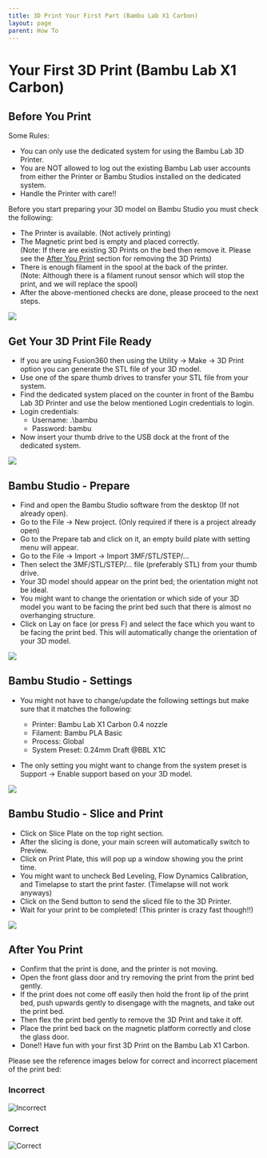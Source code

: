 ```yaml
---
title: 3D Print Your First Part (Bambu Lab X1 Carbon)
layout: page
parent: How To
---
```


# Your First 3D Print (Bambu Lab X1 Carbon)

## Before You Print

Some Rules:
- You can only use the dedicated system for using the Bambu Lab 3D Printer.
- You are NOT allowed to log out the existing Bambu Lab user accounts from either the Printer or Bambu Studios installed on the dedicated system.
- Handle the Printer with care!!

Before you start preparing your 3D model on Bambu Studio you must check the following:
  - The Printer is available. (Not actively printing)
  - The Magnetic print bed is empty and placed correctly. <br />
  (Note: If there are existing 3D Prints on the bed then remove it. Please see the [After You Print](#after-you-print) section for removing the 3D Prints)
  - There is enough filament in the spool at the back of the printer. <br />
  (Note: Although there is a filament runout sensor which will stop the print, and we will replace the spool)
- After the above-mentioned checks are done, please proceed to the next steps.

![](/assets/images/Bambu_lab/Bambu_lab_x1_carbon.png)

## Get Your 3D Print File Ready

- If you are using Fusion360 then using the Utility -> Make -> 3D Print option you can generate the STL file of your 3D model.
- Use one of the spare thumb drives to transfer your STL file from your system.
- Find the dedicated system placed on the counter in front of the Bambu Lab 3D Printer and use the below mentioned Login credentials to login.
- Login credentials: 
  - Username: .\bambu 
  - Password: bambu
- Now insert your thumb drive to the USB dock at the front of the dedicated system.

![](/assets/images/Bambu_lab/Dedicated_system.png)

## Bambu Studio - Prepare

- Find and open the Bambu Studio software from the desktop (If not already open).
- Go to the File -> New project. (Only required if there is a project already open)
- Go to the Prepare tab and click on it, an empty build plate with setting menu will appear. 
- Go to the File -> Import -> Import 3MF/STL/STEP/...
- Then select the 3MF/STL/STEP/... file (preferably STL) from your thumb drive.
- Your 3D model should appear on the print bed; the orientation might not be ideal.
- You might want to change the orientation or which side of your 3D model you want to be facing the print bed such that there is almost no overhanging structure.
- Click on Lay on face (or press F) and select the face which you want to be facing the print bed. This will automatically change the orientation of your 3D model.

![](/assets/images/Bambu_lab/Bambu_Studios_Tutorial-Prepare.gif)

## Bambu Studio - Settings

- You might not have to change/update the following settings but make sure that it matches the following:

  - Printer: Bambu Lab X1 Carbon 0.4 nozzle
  - Filament: Bambu PLA Basic
  - Process: Global
  - System Preset: 0.24mm Draft @BBL X1C

- The only setting you might want to change from the system preset is Support -> Enable support based on your 3D model.

![](/assets/images/Bambu_lab/Bambu_Studios_Tutorial-Settings.gif)

## Bambu Studio - Slice and Print

- Click on Slice Plate on the top right section.
- After the slicing is done, your main screen will automatically switch to Preview.
- Click on Print Plate, this will pop up a window showing you the print time.
- You might want to uncheck Bed Leveling, Flow Dynamics Calibration, and Timelapse to start the print faster. (Timelapse will not work anyways)
- Click on the Send button to send the sliced file to the 3D Printer.
- Wait for your print to be completed! (This printer is crazy fast though!!)

![](/assets/images/Bambu_lab/Bambu_Studios_Tutorial-Slice&print.gif) 

## After You Print

- Confirm that the print is done, and the printer is not moving.
- Open the front glass door and try removing the print from the print bed gently.
- If the print does not come off easily then hold the front lip of the print bed, push upwards gently to disengage with the magnets, and take out the print bed.
- Then flex the print bed gently to remove the 3D Print and take it off.
- Place the print bed back on the magnetic platform correctly and close the glass door.
- Done!! Have fun with your first 3D Print on the Bambu Lab X1 Carbon.

Please see the reference images below for correct and incorrect placement of the print bed:

### Incorrect

![Incorrect](/assets/images/Bambu_lab/Incorrect_bed_placement.png) 

### Correct

![Correct](/assets/images/Bambu_lab/correct_bed_placement.png) 

